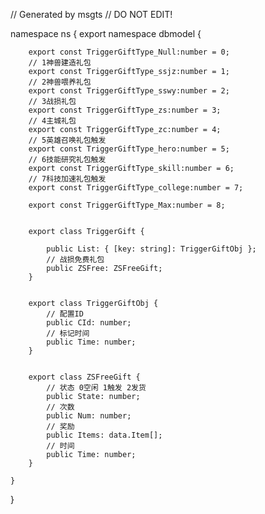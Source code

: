 // Generated by msgts
// DO NOT EDIT!

namespace ns {
	export namespace dbmodel {
	
		
		
		export const TriggerGiftType_Null:number = 0; 
		// 1神兽建造礼包
		export const TriggerGiftType_ssjz:number = 1; 
		// 2神兽喂养礼包
		export const TriggerGiftType_sswy:number = 2; 
		// 3战损礼包
		export const TriggerGiftType_zs:number = 3; 
		// 4主城礼包
		export const TriggerGiftType_zc:number = 4; 
		// 5英雄召唤礼包触发
		export const TriggerGiftType_hero:number = 5; 
		// 6技能研究礼包触发
		export const TriggerGiftType_skill:number = 6; 
		// 7科技加速礼包触发
		export const TriggerGiftType_college:number = 7; 
		
		export const TriggerGiftType_Max:number = 8; 
		
		
		export class TriggerGift {	
			
			public List: { [key: string]: TriggerGiftObj }; 
			// 战损免费礼包
			public ZSFree: ZSFreeGift; 
		}
		
		
		export class TriggerGiftObj {	
			// 配置ID
			public CId: number; 
			// 标记时间
			public Time: number; 
		}
		
		
		export class ZSFreeGift {	
			// 状态 0空闲 1触发 2发货
			public State: number; 
			// 次数
			public Num: number; 
			// 奖励
			public Items: data.Item[]; 
			// 时间
			public Time: number; 
		}
		
	}
}
